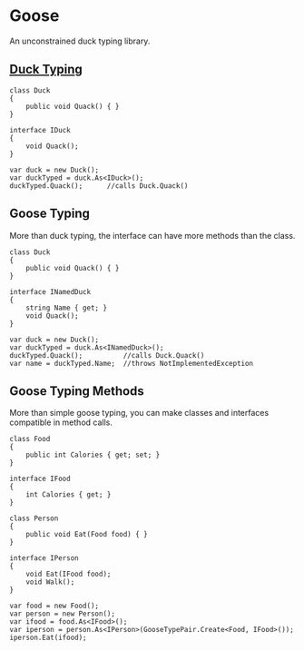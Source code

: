 
Goose
=====
An unconstrained duck typing library.

[Duck Typing](https://en.wikipedia.org/wiki/Duck_typing)
-----------
    class Duck
    {
	    public void Quack() { }
    }

    interface IDuck
    {
        void Quack();
    }
	
	var duck = new Duck();
	var duckTyped = duck.As<IDuck>();
	duckTyped.Quack();      //calls Duck.Quack()

Goose Typing
------------
More than duck typing, the interface can have more methods than the class.
	

	class Duck
    {
	    public void Quack() { }
    }
    
    interface INamedDuck
    {
	    string Name { get; }
        void Quack();
    }
	
	var duck = new Duck();
	var duckTyped = duck.As<INamedDuck>();
	duckTyped.Quack();          //calls Duck.Quack()
	var name = duckTyped.Name;  //throws NotImplementedException

Goose Typing Methods
--------------------
More than simple goose typing, you can make classes and interfaces compatible in method calls.
	

    class Food
    {
        public int Calories { get; set; }
    }
    
    interface IFood
    {
        int Calories { get; }
    }

    class Person
    {
        public void Eat(Food food) { }
    }

    interface IPerson
    {
        void Eat(IFood food);
        void Walk();
    }

    var food = new Food();
    var person = new Person();
    var ifood = food.As<IFood>();
    var iperson = person.As<IPerson>(GooseTypePair.Create<Food, IFood>());
    iperson.Eat(ifood);